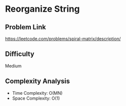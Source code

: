 # Reorganize String

## Problem Link

https://leetcode.com/problems/spiral-matrix/description/

## Difficulty

Medium

## Complexity Analysis

* Time Complexity: O(MN)
* Space Complexity: O(1)
